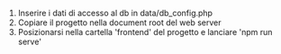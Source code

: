 1) Inserire i dati di accesso al db in data/db_config.php
2) Copiare il progetto nella document root del web server
3) Posizionarsi nella cartella 'frontend' del progetto e lanciare 'npm run serve'

